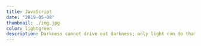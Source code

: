 ```yaml
---
title: JavaScript
date: "2019-05-08"
thumbnail: ./img.jpg
color: lightgreen
description: Darkness cannot drive out darkness; only light can do that. Hate cannot drive out hate; only love can do that.
---
```

